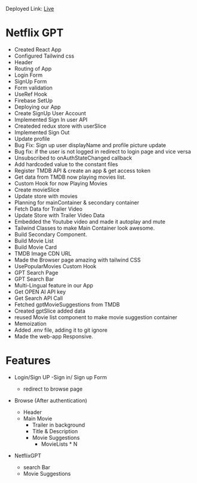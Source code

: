 
Deployed Link: [Live](https://netflix-gpt-major-project.netlify.app)

# Netflix GPT

- Created React App
- Configured Tailwind css
- Header
- Routing of App
- Login Form
- SignUp Form
- Form validation
- UseRef Hook
- Firebase SetUp
- Deploying our App
- Create SignUp User Account
- Implemented Sign In user API
- Createded redux store with userSlice
- Implemented Sign Out
- Update profile
- Bug Fix: Sign up user displayName and profile picture update
- Bug fix: if the user is not logged in redirect to login page and vice versa
- Unsubscribed to onAuthStateChanged callback
- Add hardcoded value to the constant files
- Register TMDB API & create an app & get access token
- Get data from TMDB now playing movies list.
- Custom Hook for now Playing Movies
- Create movieSlice
- Update store with movies
- Planning for mainContainer & secondary container
- Fetch Data for Trailer Video
- Update Store with Trailer Video Data
- Embedded the Youtube video and made it autoplay and mute
- Tailwind Classes to make Main Container look awesome.
- Build Secondary Component.
- Build Movie List
- Build Movie Card
- TMDB Image CDN URL
- Made the Browser page amazing with tailwind CSS
- UsePopularMovies Custom Hook
- GPT Search Page
- GPT Search Bar
- Multi-Lingual feature in our App
- Get OPEN AI API key
- Get Search API Call
- Fetched gptMovieSuggestions from TMDB
- Created gptSlice added data
- reused Movie list component to make movie suggestion container
- Memoization
- Added .env file, adding it to git ignore
- Made the web-app Responsive.

# Features

- Login/Sign UP
  -Sign in/ Sign up Form

  - redirect to browse page

- Browse (After authentication)

  - Header
  - Main Movie
    - Trailer in background
    - Title & Description
    - Movie Suggestions
      - MovieLists \* N

- NetflixGPT
  - search Bar
  - Movie Suggestions
